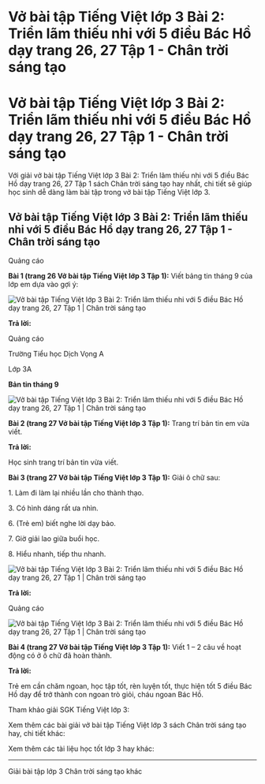 # Vở bài tập Tiếng Việt lớp 3 Bài 2: Triển lãm thiếu nhi với 5 điều Bác Hồ dạy trang 26, 27 Tập 1 - Chân trời sáng tạo

# Vở bài tập Tiếng Việt lớp 3 Bài 2: Triển lãm thiếu nhi với 5 điều Bác Hồ dạy trang 26, 27 Tập 1 - Chân trời sáng tạo

Với giải vở bài tập Tiếng Việt lớp 3 Bài 2: Triển lãm thiếu nhi với 5 điều Bác Hồ dạy trang 26, 27 Tập 1 sách Chân trời sáng tạo hay nhất, chi tiết sẽ giúp học sinh dễ dàng làm bài tập trong vở bài tập Tiếng Việt lớp 3.

## Vở bài tập Tiếng Việt lớp 3 Bài 2: Triển lãm thiếu nhi với 5 điều Bác Hồ dạy trang 26, 27 Tập 1 - Chân trời sáng tạo

Quảng cáo

**Bài 1 (trang 26 Vở bài tập Tiếng Việt lớp 3 Tập 1):** Viết bảng tin tháng 9 của lớp em dựa vào gợi ý:

![Vở bài tập Tiếng Việt lớp 3 Bài 2: Triển lãm thiếu nhi với 5 điều Bác Hồ dạy trang 26, 27 Tập 1 | Chân trời sáng tạo](https://vietjack.com/vbt-tieng-viet-3-ct/images/bai-2-trien-lam-thieu-nhi-voi-5-dieu-bac-ho-day.PNG)

**Trả lời:**

Quảng cáo

Trường Tiểu học Dịch Vọng A

Lớp 3A

**Bản tin tháng 9**

![Vở bài tập Tiếng Việt lớp 3 Bài 2: Triển lãm thiếu nhi với 5 điều Bác Hồ dạy trang 26, 27 Tập 1 | Chân trời sáng tạo](https://vietjack.com/vbt-tieng-viet-3-ct/images/bai-2-trien-lam-thieu-nhi-voi-5-dieu-bac-ho-day-1.PNG)

**Bài 2 (trang 27 Vở bài tập Tiếng Việt lớp 3 Tập 1):** Trang trí bản tin em vừa viết.

**Trả lời:**

Học sinh trang trí bản tin vừa viết.

**Bài 3 (trang 27 Vở bài tập Tiếng Việt lớp 3 Tập 1):** Giải ô chữ sau:

1\. Làm đi làm lại nhiều lần cho thành thạo.

3\. Có hình dáng rất ưa nhìn.

6\. (Trẻ em) biết nghe lời dạy bảo.

7\. Giờ giải lao giữa buổi học.

8\. Hiểu nhanh, tiếp thu nhanh.

![Vở bài tập Tiếng Việt lớp 3 Bài 2: Triển lãm thiếu nhi với 5 điều Bác Hồ dạy trang 26, 27 Tập 1 | Chân trời sáng tạo](https://vietjack.com/vbt-tieng-viet-3-ct/images/bai-2-trien-lam-thieu-nhi-voi-5-dieu-bac-ho-day-2.PNG)

**Trả lời:**

Quảng cáo

![Vở bài tập Tiếng Việt lớp 3 Bài 2: Triển lãm thiếu nhi với 5 điều Bác Hồ dạy trang 26, 27 Tập 1 | Chân trời sáng tạo](https://vietjack.com/vbt-tieng-viet-3-ct/images/bai-2-trien-lam-thieu-nhi-voi-5-dieu-bac-ho-day-3.PNG)

**Bài 4 (trang 27 Vở bài tập Tiếng Việt lớp 3 Tập 1):** Viết 1 – 2 câu về hoạt động có ở ô chữ đã hoàn thành.

**Trả lời:**

Trẻ em cần chăm ngoan, học tập tốt, rèn luyện tốt, thực hiện tốt 5 điều Bác Hồ dạy để trở thành con ngoan trò giỏi, cháu ngoan Bác Hồ.

Tham khảo giải SGK Tiếng Việt lớp 3:

Xem thêm các bài giải vở bài tập Tiếng Việt lớp 3 sách Chân trời sáng tạo hay, chi tiết khác:

Xem thêm các tài liệu học tốt lớp 3 hay khác:

* * *

Giải bài tập lớp 3 Chân trời sáng tạo khác
